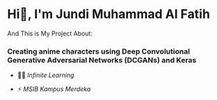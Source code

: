 <h1>Hi👋, I'm Jundi Muhammad Al Fatih</h1>

And This is My Project About:

<h3>Creating anime characters using Deep Convolutional Generative Adversarial Networks (DCGANs) and Keras</h3>

- 👨‍💻 *Infinite Learning*

- ⚡ *MSIB Kampus Merdeka*

